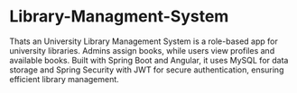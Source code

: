 # Library-Managment-System
Thats an University Library Management System is a role-based app for university libraries. Admins assign books, while users view profiles and available books. Built with Spring Boot and Angular, it uses MySQL for data storage and Spring Security with JWT for secure authentication, ensuring efficient library management.
